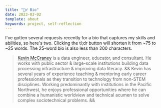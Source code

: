 ```yaml
---
title: "🤦‍♂️ Bio"
date: 2023-03-02
template: about
keywords: project, self-reflection
---
```

I've gotten several requests recently for a bio that captures my skills and abilities, so here's two. Clicking the tl;dr button will shorten it from ~75 to ~25 words. The 25-word bio is also less than 200 characters.

> [Kevin McCraney](https://kevinmccraney.com) is a data engineer, educator, and consultant. He works with public sector & large-scale institutions building data processing infrastructure & improving data literacy. && Kevin has several years of experience teaching & mentoring early career professionals as they transition to technology from non-STEM disciplines. Working predominantly with institutions in the Pacific Northwest, he enjoys professional opportunities where he can combine a humanistic worldview and technical acumen to solve complex sociotechnical problems. &&
